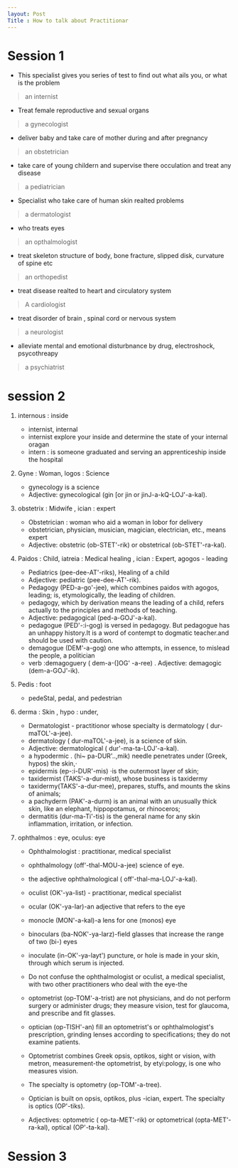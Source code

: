 ```yaml
---
layout: Post
Title : How to talk about Practitionar
---
```


# Session 1
- This specialist gives you series of test to find out what ails you, or what is the problem
> an internist

- Treat female reproductive and sexual organs
> a gynecologist

- deliver baby and take care of mother during and after pregnancy
> an obstetrician

- take care of young childern and supervise there occulation and treat any disease
> a pediatrician

- Specialist who take care of human skin realted problems
> a dermatologist

- who treats eyes
> an opthalmologist

- treat skeleton structure of body, bone fracture, slipped disk, curvature of spine etc
> an orthopedist

- treat disease realted to heart and circulatory system
> A cardiologist

- treat disorder of brain , spinal cord or nervous system
> a neurologist

- alleviate mental and emotional disturbnance by drug, electroshock, psycothreapy
> a psychiatrist

# session 2
1. internous : inside
   - internist, internal
   - internist explore your inside and determine the state of your internal oragan
   - intern : is someone graduated and serving an apprenticeship inside the hospital

2. Gyne : Woman, logos : Science
   - gynecology is a science
   - Adjective: gynecological (gin [or jin or jinJ-a-kQ-LOJ'-a-kal).

3. obstetrix : Midwife , ician : expert
   - Obstetrician : woman who aid a woman in lobor for delivery
   - obstetrician, physician, musician, magician, electrician, etc., means expert
   - Adjective: obstetric (ob-STET'-rik) or obstetrical (ob-STET'-ra-kal). 

4. Paidos : Child, iatreia : Medical healing , ician : Expert, agogos - leading 
   - Pediatrics (pee-dee-AT'-riks), Healing of a child
   - Adjective: pediatric (pee-dee-AT'-rik). 
   - Pedagogy (PED-a-go'-jee), which combines paidos with agogos, leading; is, etymologically, the leading of children.
   - pedagogy, which by derivation means the leading of a child, refers actually to the principles and methods of teaching. 
   - Adjective: pedagogical (ped-a-GOJ'-a-kal). 
   - pedagogue (PED'-:i-gog) is versed in pedagogy. But pedagogue has an unhappy history.It is a word of contempt to dogmatic teacher.and should be used with caution.
   - demagogue (DEM'-a-gog)  one who attempts, in essence, to mislead the people, a politician  
   - verb :demagoguery ( dem-a-(]OG' -a-ree) . Adjective: demagogic (dem-a-GOJ'-ik).

5. Pedis : foot
   - pedeStal, pedal, and pedestrian    

6. derma : Skin , hypo : under, 
   - Dermatologist - practitionor whose specialty is dermatology ( dur-maTOL'-a-jee).
   - dermatology ( dur-maTOL'-a-jee), is a science of skin.
   - Adjective: dermatological ( dur'-ma-ta-LOJ'-a-kal). 
   - a hypodermic . (hi~ pa-DUR'..,mik) needle penetrates under (Greek, hypos) the skin,· 
   - epidermis (ep-:i-DUR'-mis) ·is the outermost layer of skin; 
   - taxidermist (TAKS'-a-dur-mist), whose business is taxidermy 
   - taxidermy(TAKS'-a-dur-mee), prepares, stuffs, and mounts the skins of animals; 
   - a pachyderm (PAK'-a-durm) is an animal with an unusually thick skin, like an elephant, hippopotamus, or rhinoceros; 
   - dermatitis (dur-ma-Ti'-tis) is the general name for any skin inflammation, irritation, or infection. 

7. ophthalmos : eye, oculus: eye
   - Ophthalmologist : practitionar, medical specialist
   - ophthalmology (off'-thal-MOU-a-jee) science of eye.
   - the adjective ophthalmological ( off'-thal-ma-LOJ'-a-kal). 
   - oculist (OK'-ya-list) - practitionar, medical specialist
   - ocular (OK'-ya-Iar)-an adjective that refers to the eye 
   - monocle (MON'-a-kal)-a lens for one (monos) eye
   - binoculars (ba-NOK'-ya-larz)-field glasses that increase the range of two (bi-) eyes 
   - inoculate (in-OK'-ya-layt') puncture, or hole is made in your skin, through which serum is injected. 
   - Do not confuse the ophthalmologist or oculist, a medical specialist, with two other practitioners who deal with the eye-the 
  
   - optometrist (op-TOM'-a-trist) are not physicians, and do not perform surgery or administer drugs; they measure vision, test for glaucoma, and prescribe and fit glasses. 
   - optician (op-TISH'-an) fill an optometrist's or ophthalmologist's prescription, grinding lenses according to specifications; they do not examine patients. 

   - Optometrist combines Greek opsis, optikos, sight or vision, with metron, measurement-the optometrist, by etyi:pology, is one who measures vision. 
   - The specialty is optometry (op-TOM'-a-tree). 

   - Optician is built on opsis, optikos, plus -ician, expert. The specialty is optics (OP'-tiks). 
   - Adjectives: optometric ( op-ta-MET'-rik) or optometrical (opta-MET'-ra-kal), optical (OP'-ta-kal).

# Session 3